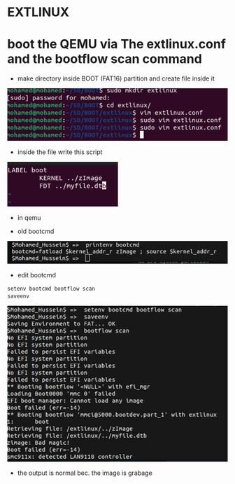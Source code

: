 # EXTLINUX

# **boot the QEMU via The extlinux.conf and the bootflow scan command**

- make directory inside BOOT (FAT16) partition and create file inside it

![Untitled](EXTLINUX%20ce161ebe8de140c68c8e01025669c479/Untitled.png)

- inside the file write this script

![Untitled](EXTLINUX%20ce161ebe8de140c68c8e01025669c479/Untitled%201.png)

- in qemu

- old bootcmd

![Untitled](EXTLINUX%20ce161ebe8de140c68c8e01025669c479/Untitled%202.png)

- edit bootcmd

```markdown
setenv bootcmd bootflow scan
saveenv
```

![Untitled](EXTLINUX%20ce161ebe8de140c68c8e01025669c479/Untitled%203.png)

- the output is normal bec. the image is grabage
